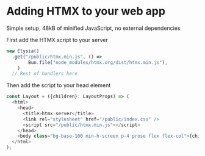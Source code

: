 # Adding HTMX to your web app

Simple setup, 48kB of minified JavaScript, no external dependencies

First add the HTMX script to your server

```js {2-4}
new Elysia()
  .get("/public/htmx.min.js", () =>
		Bun.file("node_modules/htmx.org/dist/htmx.min.js"),
	)
  // Rest of handlers here
```

Then add the script to your head element

```js {6,6}
const Layout = ({children}: LayoutProps) => (
  <html>
    <head>
      <title>htmx-server</title>
      <link rel="stylesheet" href="/public/index.css" />
      <script src="/public/htmx.min.js"></script>
    </head>
    <body class="bg-base-100 min-h-screen p-4 prose flex flex-col">{children}</body>
  </html>
);
```